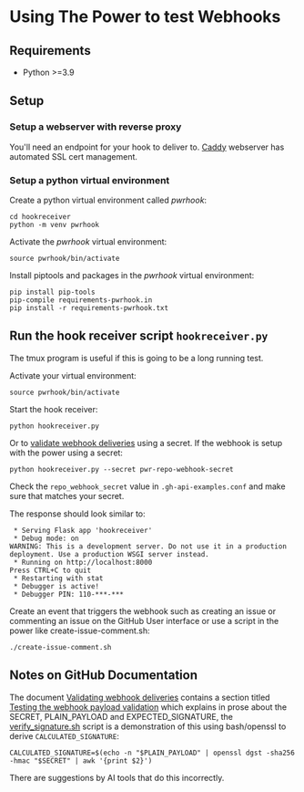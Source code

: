 # Using The Power to test Webhooks

## Requirements

- Python >=3.9

## Setup
### Setup a webserver with reverse proxy
You'll need an endpoint for your hook to deliver to. [Caddy](https://caddyserver.com/docs/) webserver has automated SSL cert management.

### Setup a python virtual environment
Create a python virtual environment called *pwrhook*:

```shell
cd hookreceiver
python -m venv pwrhook
```

Activate the *pwrhook* virtual environment:
```shell
source pwrhook/bin/activate
```

Install piptools and packages in the *pwrhook* virtual environment:
```shell
pip install pip-tools
pip-compile requirements-pwrhook.in
pip install -r requirements-pwrhook.txt
```

## Run the hook receiver script `hookreceiver.py`
The tmux program is useful if this is going to be a long running test.

Activate your virtual environment:

```shell
source pwrhook/bin/activate
```

Start the hook receiver:

```shell
python hookreceiver.py 

```

Or to [validate webhook deliveries](https://docs.github.com/en/enterprise-cloud@latest/webhooks/using-webhooks/validating-webhook-deliveries) using a secret. If the webhook is setup with the power using a secret:

```shell
python hookreceiver.py --secret pwr-repo-webhook-secret

```

Check the `repo_webhook_secret` value in `.gh-api-examples.conf` and make sure that matches your secret.

The response should look similar to:

```shell
 * Serving Flask app 'hookreceiver'
 * Debug mode: on
WARNING: This is a development server. Do not use it in a production deployment. Use a production WSGI server instead.
 * Running on http://localhost:8000
Press CTRL+C to quit
 * Restarting with stat
 * Debugger is active!
 * Debugger PIN: 110-***-***

```

Create an event that triggers the webhook such as creating an issue or commenting an issue on the GitHub User interface or use a script in the power like create-issue-comment.sh:

```shell
./create-issue-comment.sh

```

## Notes on GitHub Documentation
The document [Validating webhook deliveries](https://docs.github.com/en/enterprise-cloud@latest/webhooks/using-webhooks/validating-webhook-deliveries) contains a section titled [Testing the webhook payload validation](https://docs.github.com/en/enterprise-cloud@latest/webhooks/using-webhooks/validating-webhook-deliveries#testing-the-webhook-payload-validation) which explains in prose about the SECRET, PLAIN_PAYLOAD and EXPECTED_SIGNATURE, the  [verify_signature.sh](https://github.com/gm3dmo/the-power/blob/main/hookreceiver/verify_signature.sh) script is a demonstration of this using bash/openssl to derive `CALCULATED_SIGNATURE`:

```
CALCULATED_SIGNATURE=$(echo -n "$PLAIN_PAYLOAD" | openssl dgst -sha256 -hmac "$SECRET" | awk '{print $2}')
```

There are suggestions by AI tools that do this incorrectly.
